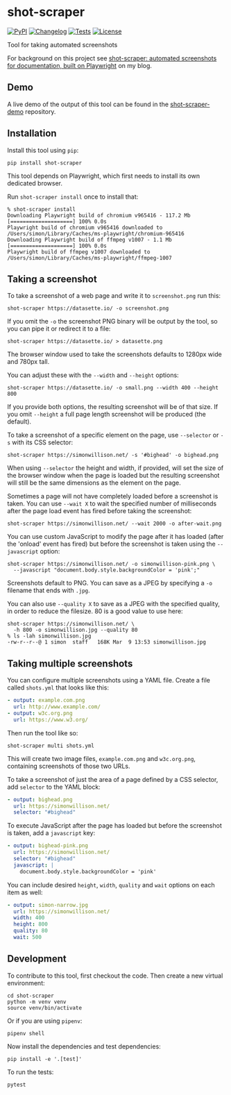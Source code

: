 # shot-scraper

[![PyPI](https://img.shields.io/pypi/v/shot-scraper.svg)](https://pypi.org/project/shot-scraper/)
[![Changelog](https://img.shields.io/github/v/release/simonw/shot-scraper?include_prereleases&label=changelog)](https://github.com/simonw/shot-scraper/releases)
[![Tests](https://github.com/simonw/shot-scraper/workflows/Test/badge.svg)](https://github.com/simonw/shot-scraper/actions?query=workflow%3ATest)
[![License](https://img.shields.io/badge/license-Apache%202.0-blue.svg)](https://github.com/simonw/shot-scraper/blob/master/LICENSE)

Tool for taking automated screenshots

For background on this project see [shot-scraper: automated screenshots for documentation, built on Playwright](https://simonwillison.net/2022/Mar/10/shot-scraper/) on my blog.

## Demo

A live demo of the output of this tool can be found in the [shot-scraper-demo](https://github.com/simonw/shot-scraper-demo) repository.

## Installation

Install this tool using `pip`:

    pip install shot-scraper

This tool depends on Playwright, which first needs to install its own dedicated browser.

Run `shot-scraper install` once to install that:
```
% shot-scraper install
Downloading Playwright build of chromium v965416 - 117.2 Mb [====================] 100% 0.0s 
Playwright build of chromium v965416 downloaded to /Users/simon/Library/Caches/ms-playwright/chromium-965416
Downloading Playwright build of ffmpeg v1007 - 1.1 Mb [====================] 100% 0.0s 
Playwright build of ffmpeg v1007 downloaded to /Users/simon/Library/Caches/ms-playwright/ffmpeg-1007
```
## Taking a screenshot

To take a screenshot of a web page and write it to `screenshot.png` run this:

    shot-scraper https://datasette.io/ -o screenshot.png

If you omit the `-o` the screenshot PNG binary will be output by the tool, so you can pipe it or redirect it to a file:

    shot-scraper https://datasette.io/ > datasette.png

The browser window used to take the screenshots defaults to 1280px wide and 780px tall.

You can adjust these with the `--width` and `--height` options:

    shot-scraper https://datasette.io/ -o small.png --width 400 --height 800

If you provide both options, the resulting screenshot will be of that size. If you omit `--height` a full page length screenshot will be produced (the default).

To take a screenshot of a specific element on the page, use `--selector` or `-s` with its CSS selector:

    shot-scraper https://simonwillison.net/ -s '#bighead' -o bighead.png

When using `--selector` the height and width, if provided, will set the size of the browser window when the page is loaded but the resulting screenshot will still be the same dimensions as the element on the page.

Sometimes a page will not have completely loaded before a screenshot is taken. You can use `--wait X` to wait the specified number of milliseconds after the page load event has fired before taking the screenshot:

    shot-scraper https://simonwillison.net/ --wait 2000 -o after-wait.png

You can use custom JavaScript to modify the page after it has loaded (after the 'onload' event has fired) but before the screenshot is taken using the `--javascript` option:

    shot-scraper https://simonwillison.net/ -o simonwillison-pink.png \
      --javascript "document.body.style.backgroundColor = 'pink';"

Screenshots default to PNG. You can save as a JPEG by specifying a `-o` filename that ends with `.jpg`.

You can also use `--quality X` to save as a JPEG with the specified quality, in order to reduce the filesize. 80 is a good value to use here:

    shot-scraper https://simonwillison.net/ \
      -h 800 -o simonwillison.jpg --quality 80
    % ls -lah simonwillison.jpg
    -rw-r--r--@ 1 simon  staff   168K Mar  9 13:53 simonwillison.jpg

## Taking multiple screenshots

You can configure multiple screenshots using a YAML file. Create a file called `shots.yml` that looks like this:

```yaml
- output: example.com.png
  url: http://www.example.com/
- output: w3c.org.png
  url: https://www.w3.org/
```
Then run the tool like so:

    shot-scraper multi shots.yml

This will create two image files, `example.com.png` and `w3c.org.png`, containing screenshots of those two URLs.

To take a screenshot of just the area of a page defined by a CSS selector, add `selector` to the YAML block:

```yaml
- output: bighead.png
  url: https://simonwillison.net/
  selector: "#bighead"
```
To execute JavaScript after the page has loaded but before the screenshot is taken, add a `javascript` key:
```yaml
- output: bighead-pink.png
  url: https://simonwillison.net/
  selector: "#bighead"
  javascript: |
    document.body.style.backgroundColor = 'pink'
```

You can include desired `height`, `width`, `quality` and `wait` options on each item as well:

```yaml
- output: simon-narrow.jpg
  url: https://simonwillison.net/
  width: 400
  height: 800
  quality: 80
  wait: 500
```

## Development

To contribute to this tool, first checkout the code. Then create a new virtual environment:

    cd shot-scraper
    python -m venv venv
    source venv/bin/activate

Or if you are using `pipenv`:

    pipenv shell

Now install the dependencies and test dependencies:

    pip install -e '.[test]'

To run the tests:

    pytest
